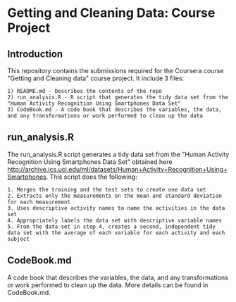 Getting and Cleaning Data: Course Project
=========================================

Introduction
------------
This repository contains the submissions required for the Coursera course "Getting and Cleaning data" course project.
It include 3 files:

	1) README.md - Describes the contents of the repo
	2) run_analysis.R - R script that generates the tidy data set from the "Human Activity Recognition Using Smartphones Data Set"
	3) CodeBook.md - A code book that describes the variables, the data, and any transformations or work performed to clean up the data

run_analysis.R
--------------
The run_analysis.R script generates a tidy data set from the "Human Activity Recognition Using Smartphones Data Set" obtained here http://archive.ics.uci.edu/ml/datasets/Human+Activity+Recognition+Using+Smartphones.
This script does the following:

    1. Merges the training and the test sets to create one data set
    2. Extracts only the measurements on the mean and standard deviation for each measurement
    3. Uses descriptive activity names to name the activities in the data set
    4. Appropriately labels the data set with descriptive variable names
    5. From the data set in step 4, creates a second, independent tidy data set with the average of each variable for each activity and each subject

CodeBook.md
-----------
A code book that describes the variables, the data, and any transformations or work performed to clean up the data. More details can be found in CodeBook.md. 
